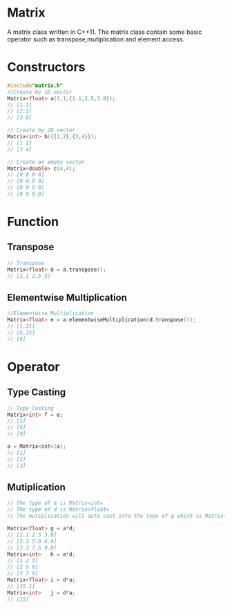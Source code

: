 # Matrix
A matrix class written in C++11. The matrix class contain some basic operator such as transpose,mutiplication and element access.
# Constructors
```C++
#include"matrix.h"
//Create by 1D vector
Matrix<float> a(3,1,{1.1,2.5,3.0}); 
// [1.1]
// [2.5]
// [3.0]

// Create by 2D vector
Matrix<int> b({{1,2},{3,4}}); 
// [1 2]
// [3 4]

// Create an empty vector
Matrix<double> c(4,4);
// [0 0 0 0]
// [0 0 0 0]
// [0 0 0 0]
// [0 0 0 0]
```
# Function 
## Transpose
``` C++
// Transpose 
Matrix<float> d = a.transpose();
// [1.1 2.5 3] 
```
## Elementwise Multiplication
```C++
//Elementwise Multiplication
Matrix<float> e = a.elementwiseMultiplication(d.transpose());
// [1.21]
// [6.25]
// [9]
```

# Operator
## Type Casting 
```C++
// Type Casting  
Matrix<int> f = e;
// [1]
// [6]
// [9]

a = Matrix<int>(a);
// [1]
// [2]
// [3]
```
## Mutiplication
```C++
// The type of a is Matrix<int>
// The type of d is Matrix<float>
// The mutiplication will auto cast into the type of g which is Matrix<float>

Matrix<float> g = a*d;
// [1.1 2.5 3.0]
// [2.2 5.0 6.0]
// [3.3 7.5 9.0]
Matrix<int>   h = a*d;
// [1 2 3]
// [2 5 6]
// [3 7 9]
Matrix<float> i = d*a;
// [15.1]
Matrix<int>   j = d*a;
// [15]

```


